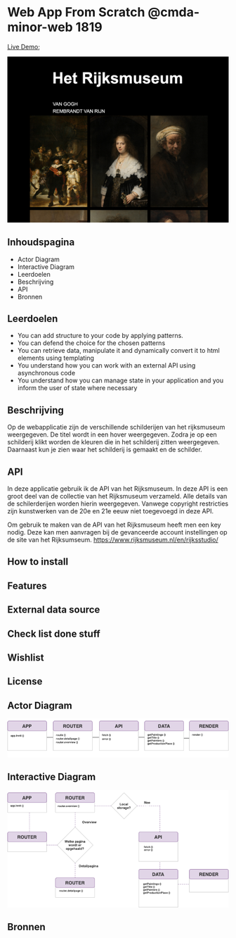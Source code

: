 # Web App From Scratch @cmda-minor-web 1819

[Live Demo](https://zeijls.github.io/web-app-from-scratch-1920/);

![Front-page](img/frontpage.png)

## Inhoudspagina

- Actor Diagram
- Interactive Diagram
- Leerdoelen
- Beschrijving
- API
- Bronnen

## Leerdoelen

- You can add structure to your code by applying patterns.
- You can defend the choice for the chosen patterns
- You can retrieve data, manipulate it and dynamically convert it to html elements using templating
- You understand how you can work with an external API using asynchronous code
- You understand how you can manage state in your application and you inform the user of state where necessary

## Beschrijving

Op de webapplicatie zijn de verschillende schilderijen van het rijksmuseum weergegeven. De titel wordt in een hover weergegeven. Zodra je op een schilderij klikt worden de kleuren die in het schilderij zitten weergegeven. Daarnaast kun je zien waar het schilderij is gemaakt en de schilder.

## API

In deze applicatie gebruik ik de API van het Rijksmuseum. In deze API is een groot deel van de collectie van het Rijksmuseum verzameld. Alle details van de schilerderijen worden hierin weergegeven. Vanwege copyright restricties zijn kunstwerken van de 20e en 21e eeuw niet toegevoegd in deze API.

Om gebruik te maken van de API van het Rijksmuseum heeft men een key nodig. Deze kan men aanvragen bij de gevanceerde account instellingen op de site van het Rijksumseum. https://www.rijksmuseum.nl/en/rijksstudio/

## How to install

## Features

## External data source

## Check list done stuff

## Wishlist

## License

## Actor Diagram

![Actor Diagram](./docs/img/actordiagram.png)

## Interactive Diagram

![Interactive Diagram](./docs/img/interactivediagram.png)

## Bronnen

<!-- Add a link to your live demo in Github Pages 🌐-->

<!-- ☝️ replace this description with a description of your own work -->

<!-- replace the code in the /docs folder with your own, so you can showcase your work with GitHub Pages 🌍 -->

<!-- Add a nice poster image here at the end of the week, showing off your shiny frontend 📸 -->

<!-- Maybe a table of contents here? 📚 -->

<!-- How about a section that describes how to install this project? 🤓 -->

<!-- ...but how does one use this project? What are its features 🤔 -->

<!-- What external data source is featured in your project and what are its properties 🌠 -->

<!-- Maybe a checklist of done stuff and stuff still on your wishlist? ✅ -->

<!-- How about a license here? 📜 (or is it a licence?) 🤷 -->
